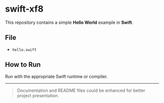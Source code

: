 # swift-xf8

This repository contains a simple **Hello World** example in **Swift**.

## File
- `hello.swift`

## How to Run
Run with the appropriate Swift runtime or compiler.

---

> Documentation and README files could be enhanced for better project presentation.
